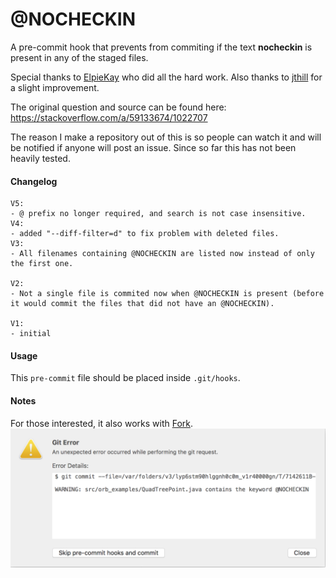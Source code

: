 # @NOCHECKIN
A pre-commit hook that prevents from commiting if the text **nocheckin** is present in any of the staged files.

Special thanks to [ElpieKay](https://stackoverflow.com/users/6330106/elpiekay) who did all the hard work. Also thanks to 
[jthill](https://stackoverflow.com/users/1290731/jthill) for a slight improvement.

The original question and source can be found here:
https://stackoverflow.com/a/59133674/1022707


The reason I make a repository out of this is so people can watch it and will be notified if anyone will post an issue. Since so far this has not been heavily tested.


#### Changelog

```
V5:
- @ prefix no longer required, and search is not case insensitive.
V4:
- added "--diff-filter=d" to fix problem with deleted files.
V3:
- All filenames containing @NOCHECKIN are listed now instead of only the first one.

V2:
- Not a single file is commited now when @NOCHECKIN is present (before it would commit the files that did not have an @NOCHECKIN).

V1:
- initial
```

#### Usage

This `pre-commit` file should be placed inside `.git/hooks`.


#### Notes
For those interested, it also works with [Fork](https://git-fork.com/).
![](fork_source_control.png)

